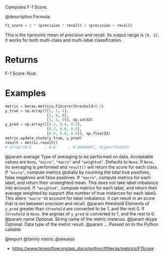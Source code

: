 Computes F-1 Score.

@description
Formula:

```python
f1_score = 2 * (precision * recall) / (precision + recall)
```
This is the harmonic mean of precision and recall.
Its output range is `[0, 1]`. It works for both multi-class
and multi-label classification.

# Returns
F-1 Score: float.

# Examples
```python
metric = keras.metrics.F1Score(threshold=0.5)
y_true = np.array([[1, 1, 1],
                   [1, 0, 0],
                   [1, 1, 0]], np.int32)
y_pred = np.array([[0.2, 0.6, 0.7],
                   [0.2, 0.6, 0.6],
                   [0.6, 0.8, 0.0]], np.float32)
metric.update_state(y_true, y_pred)
result = metric.result()
# array([0.5      , 0.8      , 0.6666667], dtype=float32)
```

@param average Type of averaging to be performed on data.
    Acceptable values are `None`, `"micro"`, `"macro"`
    and `"weighted"`. Defaults to `None`.
    If `None`, no averaging is performed and `result()` will return
    the score for each class.
    If `"micro"`, compute metrics globally by counting the total
    true positives, false negatives and false positives.
    If `"macro"`, compute metrics for each label,
    and return their unweighted mean.
    This does not take label imbalance into account.
    If `"weighted"`, compute metrics for each label,
    and return their average weighted by support
    (the number of true instances for each label).
    This alters `"macro"` to account for label imbalance.
    It can result in an score that is not between precision and recall.
@param threshold Elements of `y_pred` greater than `threshold` are
    converted to be 1, and the rest 0. If `threshold` is
    `None`, the argmax of `y_pred` is converted to 1, and the rest to 0.
@param name Optional. String name of the metric instance.
@param dtype Optional. Data type of the metric result.
@param ... Passed on to the Python callable

@export
@family metric
@seealso
+ <https://www.tensorflow.org/api_docs/python/tf/keras/metrics/F1Score>
